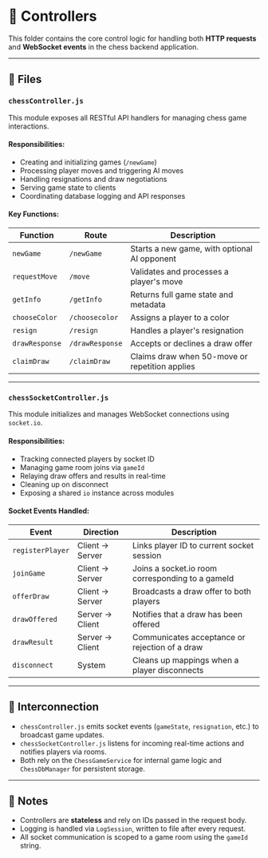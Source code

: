 # 🧠 Controllers

This folder contains the core control logic for handling both **HTTP requests** and **WebSocket events** in the chess backend application.

---

## 📁 Files

### `chessController.js`

This module exposes all RESTful API handlers for managing chess game interactions.

#### Responsibilities:

- Creating and initializing games (`/newGame`)
- Processing player moves and triggering AI moves
- Handling resignations and draw negotiations
- Serving game state to clients
- Coordinating database logging and API responses

#### Key Functions:

| Function         | Route             | Description                                      |
|------------------|-------------------|--------------------------------------------------|
| `newGame`        | `/newGame`        | Starts a new game, with optional AI opponent     |
| `requestMove`    | `/move`           | Validates and processes a player's move          |
| `getInfo`        | `/getInfo`        | Returns full game state and metadata             |
| `chooseColor`    | `/choosecolor`    | Assigns a player to a color                      |
| `resign`         | `/resign`         | Handles a player's resignation                   |
| `drawResponse`   | `/drawResponse`   | Accepts or declines a draw offer                 |
| `claimDraw`      | `/claimDraw`      | Claims draw when 50-move or repetition applies   |

---

### `chessSocketController.js`

This module initializes and manages WebSocket connections using `socket.io`.

#### Responsibilities:

- Tracking connected players by socket ID
- Managing game room joins via `gameId`
- Relaying draw offers and results in real-time
- Cleaning up on disconnect
- Exposing a shared `io` instance across modules

#### Socket Events Handled:

| Event             | Direction       | Description                                      |
|-------------------|------------------|--------------------------------------------------|
| `registerPlayer`  | Client → Server  | Links player ID to current socket session        |
| `joinGame`        | Client → Server  | Joins a socket.io room corresponding to a gameId |
| `offerDraw`       | Client → Server  | Broadcasts a draw offer to both players          |
| `drawOffered`     | Server → Client  | Notifies that a draw has been offered            |
| `drawResult`      | Server → Client  | Communicates acceptance or rejection of a draw   |
| `disconnect`      | System           | Cleans up mappings when a player disconnects     |

---

## 🔄 Interconnection

- `chessController.js` emits socket events (`gameState`, `resignation`, etc.) to broadcast game updates.
- `chessSocketController.js` listens for incoming real-time actions and notifies players via rooms.
- Both rely on the `ChessGameService` for internal game logic and `ChessDbManager` for persistent storage.

---

## 📝 Notes

- Controllers are **stateless** and rely on IDs passed in the request body.
- Logging is handled via `LogSession`, written to file after every request.
- All socket communication is scoped to a game room using the `gameId` string.

